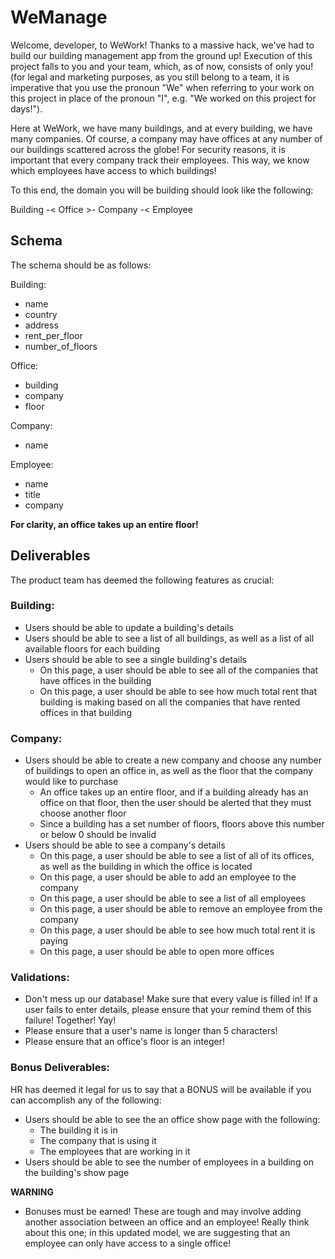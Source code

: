 # WeManage

Welcome, developer, to WeWork! Thanks to a massive hack, we've had to build our building management app from the ground up! Execution of this project falls to you and your team, which, as of now, consists of only you! (for legal and marketing purposes, as you still belong to a team, it is imperative that you use the pronoun "We" when referring to your work on this project in place of the pronoun "I", e.g. "We worked on this project for days!").

Here at WeWork, we have many buildings, and at every building, we have many companies. Of course, a company may have offices at any number of our buildings scattered across the globe! For security reasons, it is important that every company track their employees. This way, we know which employees have access to which buildings!

To this end, the domain you will be building should look like the following:

Building -< Office >- Company -< Employee

## Schema

The schema should be as follows:

Building:
* name
* country
* address
* rent_per_floor
* number_of_floors


Office:
* building
* company
* floor


Company:
* name


Employee:
* name
* title
* company


**For clarity, an office takes up an entire floor!**

## Deliverables

The product team has deemed the following features as crucial:

### Building:

* Users should be able to update a building's details
* Users should be able to see a list of all buildings, as well as a list of all available floors for each building
* Users should be able to see a single building's details
	- On this page, a user should be able to see all of the companies that have offices in the building
	- On this page, a user should be able to see how much total rent that building is making based on all the companies that have rented offices in that building


### Company:

* Users should be able to create a new company and choose any number of buildings to open an office in, as well as the floor that the company would like to purchase
	- An office takes up an entire floor, and if a building already has an office on that floor, then the user should be alerted that they must choose another floor
	- Since a building has a set number of floors, floors above this number or below 0 should be invalid
* Users should be able to see a company's details
	- On this page, a user should be able to see a list of all of its offices, as well as the building in which the office is located
	- On this page, a user should be able to add an employee to the company
	- On this page, a user should be able to see a list of all employees 
	- On this page, a user should be able to remove an employee from the company
	- On this page, a user should be able to see how much total rent it is paying
	- On this page, a user should be able to open more offices

### Validations: 

* Don't mess up our database! Make sure that every value is filled in! If a user fails to enter details, please ensure that your remind them of this failure! Together! Yay!
* Please ensure that a user's name is longer than 5 characters! 
* Please ensure that an office's floor is an integer!


### Bonus Deliverables: 

HR has deemed it legal for us to say that a BONUS will be available if you can accomplish any of the following:

* Users should be able to see the an office show page with the following:
	- The building it is in
	- The company that is using it
	- The employees that are working in it
* Users should be able to see the number of employees in a building on the building's show page

**WARNING**
* Bonuses must be earned! These are tough and may involve adding another association between an office and an employee! Really think about this one; in this updated model, we are suggesting that an employee can only have access to a single office!


